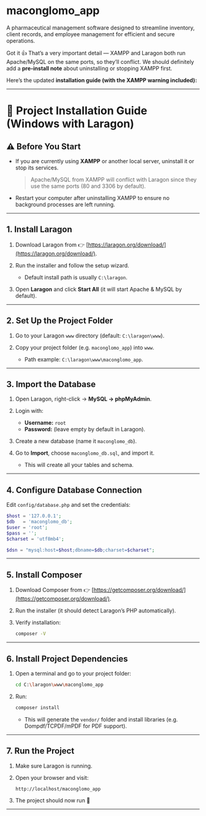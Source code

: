 # maconglomo_app
A pharmaceutical management software designed to streamline inventory, client records, and employee management for efficient and secure operations.

Got it 👍 That’s a very important detail — XAMPP and Laragon both run Apache/MySQL on the same ports, so they’ll conflict. We should definitely add a **pre-install note** about uninstalling or stopping XAMPP first.

Here’s the updated **installation guide (with the XAMPP warning included):**

---

# 🚀 Project Installation Guide (Windows with Laragon)

## ⚠️ Before You Start

* If you are currently using **XAMPP** or another local server, uninstall it or stop its services.

  > Apache/MySQL from XAMPP will conflict with Laragon since they use the same ports (80 and 3306 by default).
* Restart your computer after uninstalling XAMPP to ensure no background processes are left running.

---

## 1. Install Laragon

1. Download Laragon from 👉 [https://laragon.org/download/](https://laragon.org/download/).
2. Run the installer and follow the setup wizard.

   * Default install path is usually `C:\laragon`.
3. Open **Laragon** and click **Start All** (it will start Apache & MySQL by default).

---

## 2. Set Up the Project Folder

1. Go to your Laragon `www` directory (default: `C:\laragon\www`).
2. Copy your project folder (e.g. `maconglomo_app`) into `www`.

   * Path example: `C:\laragon\www\maconglomo_app`.

---

## 3. Import the Database

1. Open Laragon, right-click → **MySQL → phpMyAdmin**.
2. Login with:

   * **Username:** `root`
   * **Password:** (leave empty by default in Laragon).
3. Create a new database (name it `maconglomo_db`).
4. Go to **Import**, choose `maconglomo_db.sql`, and import it.

   * This will create all your tables and schema.

---

## 4. Configure Database Connection

Edit `config/database.php` and set the credentials:

```php
$host = '127.0.0.1';
$db   = 'maconglomo_db';
$user = 'root';
$pass = '';
$charset = 'utf8mb4';

$dsn = "mysql:host=$host;dbname=$db;charset=$charset";
```

---

## 5. Install Composer

1. Download Composer from 👉 [https://getcomposer.org/download/](https://getcomposer.org/download/).
2. Run the installer (it should detect Laragon’s PHP automatically).
3. Verify installation:

   ```bash
   composer -V
   ```

---

## 6. Install Project Dependencies

1. Open a terminal and go to your project folder:

   ```bash
   cd C:\laragon\www\maconglomo_app
   ```
2. Run:

   ```bash
   composer install
   ```

   * This will generate the `vendor/` folder and install libraries (e.g. Dompdf/TCPDF/mPDF for PDF support).

---

## 7. Run the Project

1. Make sure Laragon is running.
2. Open your browser and visit:

   ```
   http://localhost/maconglomo_app
   ```
3. The project should now run 🎉

---

